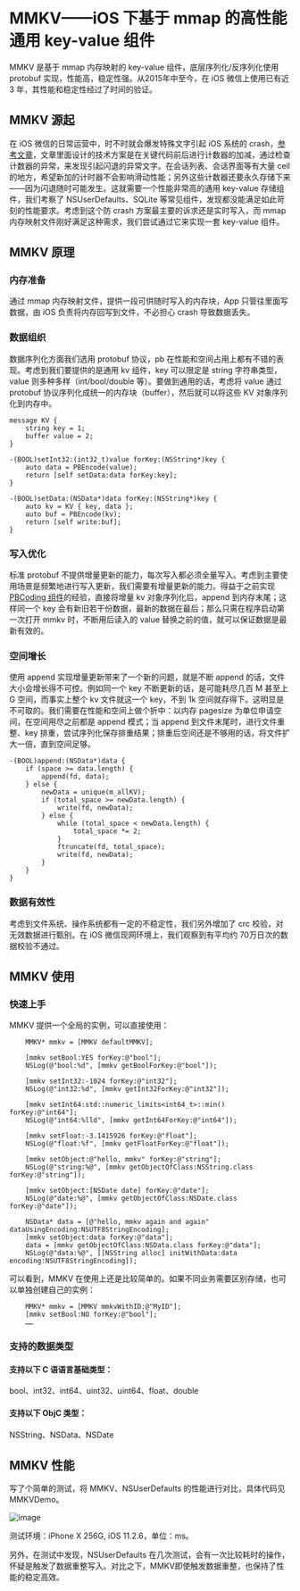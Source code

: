 # MMKV——iOS 下基于 mmap 的高性能通用 key-value 组件
MMKV 是基于 mmap 内存映射的 key-value 组件，底层序列化/反序列化使用 protobuf 实现，性能高，稳定性强。从2015年中至今，在 iOS 微信上使用已有近 3 年，其性能和稳定性经过了时间的验证。


## MMKV 源起
在 iOS 微信的日常运营中，时不时就会爆发特殊文字引起 iOS 系统的 crash，[参考文章](http://km.oa.com/articles/show/357120)，文章里面设计的技术方案是在关键代码前后进行计数器的加减，通过检查计数器的异常，来发现引起闪退的异常文字。在会话列表、会话界面等有大量 cell 的地方，希望新加的计时器不会影响滑动性能；另外这些计数器还要永久存储下来——因为闪退随时可能发生。这就需要一个性能非常高的通用 key-value 存储组件，我们考察了 NSUserDefaults、SQLite 等常见组件，发现都没能满足如此苛刻的性能要求。考虑到这个防 crash 方案最主要的诉求还是实时写入，而 mmap 内存映射文件刚好满足这种需求，我们尝试通过它来实现一套 key-value 组件。

## MMKV 原理
### 内存准备
通过 mmap 内存映射文件，提供一段可供随时写入的内存块，App 只管往里面写数据，由 iOS 负责将内存回写到文件，不必担心 crash 导致数据丢失。

### 数据组织
数据序列化方面我们选用 protobuf 协议，pb 在性能和空间占用上都有不错的表现。考虑到我们要提供的是通用 kv 组件，key 可以限定是 string 字符串类型，value 则多种多样（int/bool/double 等）。要做到通用的话，考虑将 value 通过 protobuf 协议序列化成统一的内存块（buffer），然后就可以将这些 KV 对象序列化到内存中。

```
message KV {
	string key = 1;
	buffer value = 2;
}

-(BOOL)setInt32:(int32_t)value forKey:(NSString*)key {
	auto data = PBEncode(value);
	return [self setData:data forKey:key];
}

-(BOOL)setData:(NSData*)data forKey:(NSString*)key {
	auto kv = KV { key, data };
	auto buf = PBEncode(kv);
	return [self write:buf];
}

```

### 写入优化
标准 protobuf 不提供增量更新的能力，每次写入都必须全量写入。考虑到主要使用场景是频繁地进行写入更新，我们需要有增量更新的能力。得益于之前实现 [PBCoding 组件](http://km.oa.com/articles/view/197684)的经验，直接将增量 kv 对象序列化后，append 到内存末尾；这样同一个 key 会有新旧若干份数据，最新的数据在最后；那么只需在程序启动第一次打开 mmkv 时，不断用后读入的 value 替换之前的值，就可以保证数据是最新有效的。

### 空间增长
使用 append 实现增量更新带来了一个新的问题，就是不断 append 的话，文件大小会增长得不可控。例如同一个 key 不断更新的话，是可能耗尽几百 M 甚至上 G 空间，而事实上整个 kv 文件就这一个 key，不到 1k 空间就存得下。这明显是不可取的。我们需要在性能和空间上做个折中：以内存 pagesize 为单位申请空间，在空间用尽之前都是 append 模式；当 append 到文件末尾时，进行文件重整、key 排重，尝试序列化保存排重结果；排重后空间还是不够用的话，将文件扩大一倍，直到空间足够。

```
-(BOOL)append:(NSData*)data {
	if (space >= data.length) {
		append(fd, data);
	} else {
		newData = unique(m_allKV);
		if (total_space >= newData.length) {
			write(fd, newData);
		} else {
			while (total_space < newData.length) {
				total_space *= 2;
			}
			ftruncate(fd, total_space);
			write(fd, newData);
		}
	}
}
```

### 数据有效性
考虑到文件系统、操作系统都有一定的不稳定性，我们另外增加了 crc 校验，对无效数据进行甄别。在 iOS 微信现网环境上，我们观察到有平均约 70万日次的数据校验不通过。

## MMKV 使用
### 快速上手
MMKV 提供一个全局的实例，可以直接使用：

```
	MMKV* mmkv = [MMKV defaultMMKV];
	
	[mmkv setBool:YES forKey:@"bool"];
	NSLog(@"bool:%d", [mmkv getBoolForKey:@"bool"]);
	
	[mmkv setInt32:-1024 forKey:@"int32"];
	NSLog(@"int32:%d", [mmkv getInt32ForKey:@"int32"]);
	
	[mmkv setInt64:std::numeric_limits<int64_t>::min() forKey:@"int64"];
	NSLog(@"int64:%lld", [mmkv getInt64ForKey:@"int64"]);
	
	[mmkv setFloat:-3.1415926 forKey:@"float"];
	NSLog(@"float:%f", [mmkv getFloatForKey:@"float"]);
	
	[mmkv setObject:@"hello, mmkv" forKey:@"string"];
	NSLog(@"string:%@", [mmkv getObjectOfClass:NSString.class forKey:@"string"]);
	
	[mmkv setObject:[NSDate date] forKey:@"date"];
	NSLog(@"date:%@", [mmkv getObjectOfClass:NSDate.class forKey:@"date"]);
	
	NSData* data = [@"hello, mmkv again and again" dataUsingEncoding:NSUTF8StringEncoding];
	[mmkv setObject:data forKey:@"data"];
	data = [mmkv getObjectOfClass:NSData.class forKey:@"data"];
	NSLog(@"data:%@", [[NSString alloc] initWithData:data encoding:NSUTF8StringEncoding]);

```

可以看到，MMKV 在使用上还是比较简单的。如果不同业务需要区别存储，也可以单独创建自己的实例：

```
	MMKV* mmkv = [MMKV mmkvWithID:@"MyID"];
	[mmkv setBool:NO forKey:@"bool"];
	……
```

### 支持的数据类型
#### 支持以下 C 语语言基础类型：bool、int32、int64、uint32、uint64、float、double
#### 支持以下 ObjC 类型：NSString、NSData、NSDate

## MMKV 性能
写了个简单的测试，将 MMKV、NSUserDefaults 的性能进行对比，具体代码见MMKVDemo。

![image](http://imgcache.oa.com/photos/31601/o_eb10400503149bc2bf2c3f44e01c877b.jpg)

测试环境：iPhone X 256G, iOS 11.2.6，单位：ms。

另外，在测试中发现，NSUserDefaults 在几次测试，会有一次比较耗时的操作，怀疑是触发了数据重整写入。对比之下，MMKV即使触发数据重整，也保持了性能的稳定高效。
